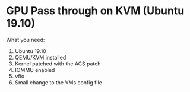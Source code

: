 # GPU Pass through on KVM (Ubuntu 19.10)

What you need:
 1) Ubuntu 19.10
 2) QEMU/KVM installed
 3) Kernel patched with the ACS patch
 4) IOMMU enabled
 5) vfio
 6) Small change to the VMs config file
 
 
